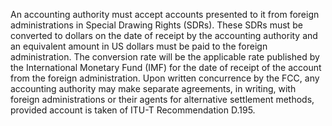 An accounting authority must accept accounts presented to it from foreign administrations in Special Drawing Rights (SDRs). These SDRs must be converted to dollars on the date of receipt by the accounting authority and an equivalent amount in US dollars must be paid to the foreign administration. The conversion rate will be the applicable rate published by the International Monetary Fund (IMF) for the date of receipt of the account from the foreign administration. Upon written concurrence by the FCC, any accounting authority may make separate agreements, in writing, with foreign administrations or their agents for alternative settlement methods, provided account is taken of ITU-T Recommendation D.195.

